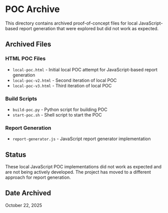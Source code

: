# POC Archive

This directory contains archived proof-of-concept files for local JavaScript-based report generation that were explored but did not work as expected.

## Archived Files

### HTML POC Files
- `local-poc.html` - Initial local POC attempt for JavaScript-based report generation
- `local-poc-v2.html` - Second iteration of local POC
- `local-poc-v3.html` - Third iteration of local POC

### Build Scripts
- `build-poc.py` - Python script for building POC
- `start-poc.sh` - Shell script to start the POC

### Report Generation
- `report-generator.js` - JavaScript report generator implementation

## Status

These local JavaScript POC implementations did not work as expected and are not being actively developed. The project has moved to a different approach for report generation.

## Date Archived

October 22, 2025
